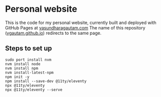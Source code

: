 # Personal website

This is the code for my personal website, currently built and deployed with GitHub Pages at [vasundharagautam.com](https://vasundharagautam.com)
The name of this repository ([vgautam.github.io](vgautam.github.io)) redirects to the same page.

## Steps to set up

```
sudo port install nvm
nvm install node
nvm install npm
nvm install-latest-npm
npm init -y
npm install --save-dev @11ty/eleventy
npx @11ty/eleventy
npx @11ty/eleventy --serve
```
